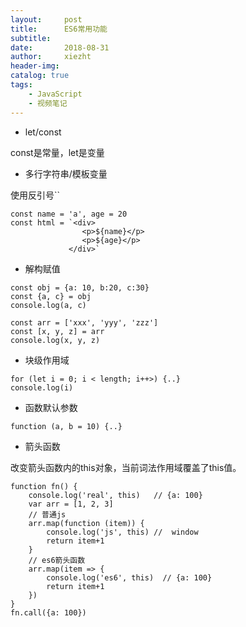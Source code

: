 ```yaml
---
layout:     post
title:      ES6常用功能
subtitle:   
date:       2018-08-31
author:     xiezht
header-img: 
catalog: true
tags: 
    - JavaScript
    - 视频笔记
---
```


* let/const

const是常量，let是变量

* 多行字符串/模板变量

使用反引号``

```
const name = 'a', age = 20
const html = `<div>
                <p>${name}</p>
                <p>${age}</p>
             </div>`
```

* 解构赋值

```
const obj = {a: 10, b:20, c:30}
const {a, c} = obj
console.log(a, c)

const arr = ['xxx', 'yyy', 'zzz']
const [x, y, z] = arr
console.log(x, y, z)
```

* 块级作用域

```
for (let i = 0; i < length; i++>) {..}
console.log(i)
```

* 函数默认参数

```
function (a, b = 10) {..}
```

* 箭头函数

改变箭头函数内的this对象，当前词法作用域覆盖了this值。

```
function fn() {
    console.log('real', this)   // {a: 100}
    var arr = [1, 2, 3]
    // 普通js  
    arr.map(function (item)) {
        console.log('js', this) //  window
        return item+1
    }
    // es6箭头函数
    arr.map(item => {
        console.log('es6', this)  // {a: 100}
        return item+1
    })
}
fn.call({a: 100})
```

